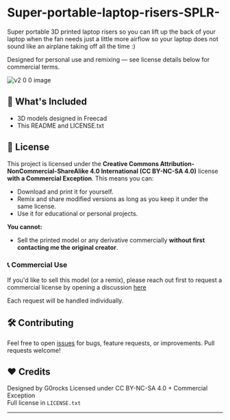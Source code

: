 # Super-portable-laptop-risers-SPLR-
Super portable 3D printed laptop risers so you can lift up the back of your laptop when the fan needs just a little more airflow so your laptop does not sound like an airplane taking off all the time :)

Designed for personal use and remixing — see license details below for commercial terms.

![v2 0 0 image](https://github.com/user-attachments/assets/89523db8-b52a-462d-932d-5c653f84966b)

## 🧩 What's Included

- 3D models designed in Freecad
- This README and LICENSE.txt

## 📜 License

This project is licensed under the **Creative Commons Attribution-NonCommercial-ShareAlike 4.0 International (CC BY-NC-SA 4.0)** license **with a Commercial Exception**.
This means you can:
- Download and print it for yourself.
- Remix and share modified versions as long as you keep it under the same license.
- Use it for educational or personal projects.

**You cannot:**
- Sell the printed model or any derivative commercially **without first contacting me the original creator**.

### 📞 Commercial Use

If you'd like to sell this model (or a remix), please reach out first to request a commercial license by opening a discussion [here](https://github.com/G0rocks/Super-portable-laptop-risers-SPLR/discussions/categories/commercial-license-request)

Each request will be handled individually.

## 🛠 Contributing

Feel free to open [issues](https://github.com/G0rocks/Super-portable-laptop-risers-SPLR/issues) for bugs, feature requests, or improvements. Pull requests welcome!

## ❤️ Credits

Designed by G0rocks
Licensed under CC BY-NC-SA 4.0 + Commercial Exception  
Full license in `LICENSE.txt`

---
